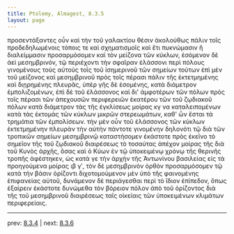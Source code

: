 ```yaml
---
title: Ptolemy, Almagest, 8.3.5
layout: page
---
```


προσεντάξαντες οὖν καὶ τὴν τοῦ γαλακτίου θέσιν ἀκολούθως πάλιν τοῖς προδεδηλωμένοις τόποις τε καὶ σχηματισμοῖς καὶ ἔτι πυκνώμασιν ἢ διαλείμμασιν προσαρμόσομεν καὶ τὸν μείζονα τῶν κύκλων, ἐσόμενον δὲ ἀεὶ μεσημβρινόν, τῷ περιέχοντι τὴν σφαῖραν ἐλάσσονι περὶ πόλους γινομένους τοὺς αὐτοὺς τοῖς τοῦ ἰσημερινοῦ τῶν σημείων τούτων ἐπὶ μὲν τοῦ μείζονος καὶ μεσημβρινοῦ πρὸς τοῖς πέρασι πάλιν τῆς ἐκτετμημένης καὶ διῃρημένης πλευρᾶς, ὑπὲρ γῆς δὲ ἐσομένης, κατὰ διάμετρον ἐμπολιζομένων, ἐπὶ δὲ τοῦ ἐλάσσονος καὶ δι' ἀμφοτέρων τῶν πόλων πρὸς τοῖς πέρασι τῶν ἀπεχουσῶν περιφερειῶν ἑκατέρου τῶν τοῦ ζῳδιακοῦ πόλων κατὰ διάμετρον τὰς τῆς ἐγκλίσεως μοίρας κγ να καταλειπομένων κατὰ τὰς ἐκτομὰς τῶν κύκλων μικρῶν στερεωμάτων, καθ' ὧν ἔσται τὰ τρημάτια τῶν ἐμπολίσεων. τὴν μὲν οὖν τοῦ ἐλάσσονος τῶν κύκλων ἐκτετμημένην πλευρὰν τὴν αὐτὴν πάντοτε γινομένην δηλονότι τῷ διὰ τῶν τροπικῶν σημείων μεσημβρινῷ καταστήσομεν ἑκάστοτε πρὸς ἐκεῖνο τὸ σημεῖον τῆς τοῦ ζῳδιακοῦ διαιρέσεως τὸ τοσαύτας ἀπέχον μοίρας τῆς διὰ τοῦ Κυνὸς ἀρχῆς, ὅσας καὶ ὁ Κύων ἐν τῷ ὑποκειμένῳ χρόνῳ τῆς θερινῆς τροπῆς ἀφέστηκεν, ὡς κατά γε τὴν ἀρχὴν τῆς Ἀντωνίνου βασιλείας εἰς τὰ προηγούμενα μοίρας ιβ γʹ, τὸν δὲ μεσημβρινὸν ὀρθὸν προσαρμόσομεν τῷ κατὰ τὴν βάσιν ὁρίζοντι διχοτομούμενον μὲν ὑπὸ τῆς φαινομένης ἐπιφανείας αὐτοῦ, δυνάμενον δὲ περιάγεσθαι περὶ τὸ ἴδιον ἐπίπεδον, ὅπως ἐξαίρειν ἑκάστοτε δυνώμεθα τὸν βόρειον πόλον ἀπὸ τοῦ ὁρίζοντος διὰ τῆς τοῦ μεσημβρινοῦ διαιρέσεως ταῖς οἰκείαις τῶν ὑποκειμένων κλιμάτων περιφερείαις. 

---

prev: [8.3.4](../8.3.4/) | next: [8.3.6](../8.3.6/)

